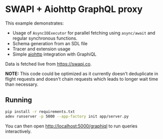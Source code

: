 # SWAPI + Aiohttp GraphQL proxy

This example demonstrates:

- Usage of `AsyncIOExecutor` for parallel fetching using `async/await` and regular synchronous functions.
- Schema generation from an SDL file
- Tracer and extension usage
- Simple [aiohttp](https://aiohttp.readthedocs.io/) integration with GraphiQL

Data is fetched live from <https://swapi.co>.

**NOTE:** This code could be optimized as it currently doesn't deduplicate in flight requests and doesn't chain requests which leads to longer wait time than necessary.

## Running

```bash
pip install -r requirements.txt
adev runserver -p 5000 --app-factory init app/server.py
```

You can then open <http://localhost:5000/graphiql> to run queries interactively.
